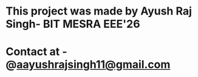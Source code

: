 # This project was made by Ayush Raj Singh- BIT MESRA EEE'26
# Contact at - @aayushrajsingh11@gmail.com